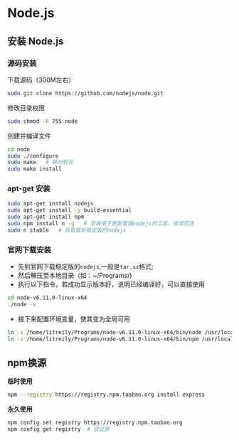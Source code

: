 # Node.js

<!-- toc -->

## 安装 Node.js

### 源码安装

下载源码（300M左右）

``` bash
sudo git clone https://github.com/nodejs/node.git
```

修改目录权限

``` bash
sudo chmod -R 755 node
```

创建并编译文件

``` bash
cd node
sudo ./configure
sudo make	# 耗时较长
sudo make install
```

### apt-get 安装

``` bash
sudo apt-get install nodejs
sudo apt-get install -y build-essential
sudo apt-get install npm
sudo npm install n -g   # 安装用于更新管理nodejs的工具，该项可选
sudo n stable   # 获取最新稳定版的nodejs
```

### 官网下载安装

* 先到官网下载稳定版的`nodejs`,一般是`tar.xz`格式;
* 然后解压至本地目录（如：~/Programs/)
* 执行以下指令，若成功显示版本好，说明已经编译好，可以直接使用

``` bash
cd node-v6.11.0-linux-x64
./node -v
```
* 接下来配置环境变量，使其变为全局可用

``` bash
ln -s /home/litreily/Programs/node-v6.11.0-linux-x64/bin/node /usr/local/bin/node
ln -s /home/litreily/Programs/node-v6.11.0-linux-x64/bin/npm /usr/local/bin/npm
```

## npm换源

**临时使用**

``` bash
npm --registry https://registry.npm.taobao.org install express
```

**永久使用**

``` bash
npm config set registry https://registry.npm.taobao.org
npm config get registry  # 验证源
```